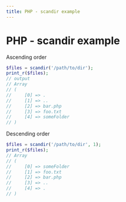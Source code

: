 ```yaml
---
title: PHP - scandir example
---
```


<h1 class="header">PHP - scandir example</h1>

Ascending order
```php
$files = scandir('/path/to/dir');
print_r($files);
// output
// Array
// (
//     [0] => .
//     [1] => ..
//     [2] => bar.php
//     [3] => foo.txt
//     [4] => someFolder
// )
```


Descending order
```php
$files = scandir('/path/to/dir', 1);
print_r($files);
// Array
// (
//     [0] => someFolder
//     [1] => foo.txt
//     [2] => bar.php
//     [3] => ..
//     [4] => .
// )
```